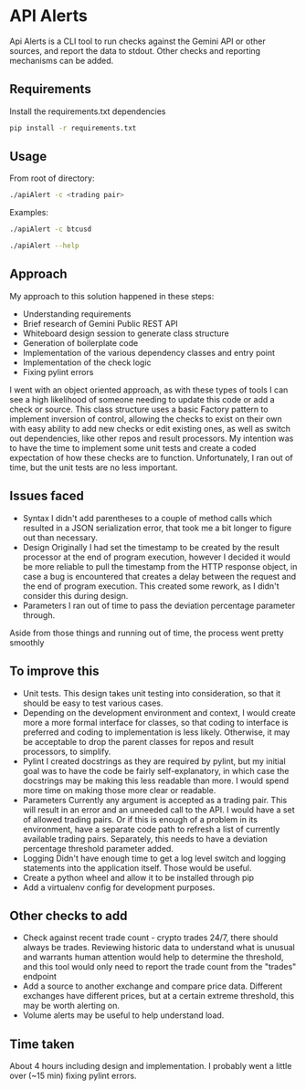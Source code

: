 # API Alerts

Api Alerts is a CLI tool to run checks against the Gemini API or other sources,
and report the data to stdout. Other checks and reporting mechanisms can be added.

## Requirements

Install the requirements.txt dependencies

```bash
pip install -r requirements.txt
```

## Usage

From root of directory:

```bash
./apiAlert -c <trading pair>
```

Examples:

```bash
./apiAlert -c btcusd
```

```bash
./apiAlert --help
```

## Approach
My approach to this solution happened in these steps:
- Understanding requirements
- Brief research of Gemini Public REST API
- Whiteboard design session to generate class structure
- Generation of boilerplate code
- Implementation of the various dependency classes and entry point
- Implementation of the check logic
- Fixing pylint errors

I went with an object oriented approach, as with these types of tools I can
see a high likelihood of someone needing to update this code or add a check
or source.
This class structure uses a basic Factory pattern to implement inversion of
control, allowing the checks to exist on their own with easy ability to add
new checks or edit existing ones, as well as switch out dependencies, like
other repos and result processors.
My intention was to have the time to implement some unit tests and create
a coded expectation of how these checks are to function. Unfortunately, I
ran out of time, but the unit tests are no less important.

## Issues faced
- Syntax
I didn't add parentheses to a couple of method calls which resulted in a JSON
serialization error, that took me a bit longer to figure out than necessary.
- Design
Originally I had set the timestamp to be created by the result processor at
the end of program execution, however I decided it would be more reliable to
pull the timestamp from the HTTP response object, in case a bug is encountered
that creates a delay between the request and the end of program execution.
This created some rework, as I didn't consider this during design.
- Parameters
I ran out of time to pass the deviation percentage parameter through.


Aside from those things and running out of time, the process went pretty smoothly


## To improve this

- Unit tests. This design takes unit testing into consideration, so that it should be easy to test various cases.
- Depending on the development environment and context, I would create more a more formal interface for classes, so that coding to interface is preferred and coding to implementation is less likely. Otherwise, it may be acceptable to drop the parent classes for repos and result processors, to simplify.
- Pylint
I created docstrings as they are required by pylint, but my initial goal was
to have the code be fairly self-explanatory, in which case the docstrings may
be making this less readable than more. I would spend more time on making those
more clear or readable.
- Parameters
Currently any argument is accepted as a trading pair. This will result in an error and an unneeded call to the API.
I would have a set of allowed trading pairs. Or if this is enough of a problem in its environment, have a separate code path to refresh a list of currently available trading pairs.
Separately, this needs to have a deviation percentage threshold parameter added.
- Logging
Didn't have enough time to get a log level switch and logging statements into the application itself. Those would be useful.
- Create a python wheel and allow it to be installed through pip
- Add a virtualenv config for development purposes.


## Other checks to add
- Check against recent trade count - crypto trades 24/7, there should always be trades. Reviewing historic data to understand what is unusual and warrants human attention would help to determine the threshold, and this tool would only need to report the trade count from the "trades" endpoint
- Add a source to another exchange and compare price data. Different exchanges have different prices, but at a certain extreme threshold, this may be worth alerting on.
- Volume alerts may be useful to help understand load.

## Time taken
About 4 hours including design and implementation. I probably went a little over (~15 min) fixing pylint errors.
